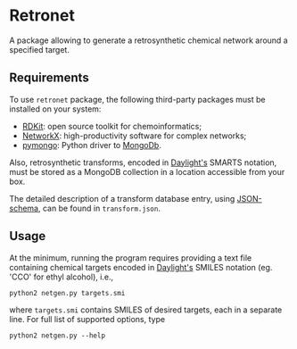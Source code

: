 # Retronet

A package allowing to generate a retrosynthetic chemical network around a
specified target.


## Requirements

To use `retronet` package, the following third-party packages must be installed
on your system:

*	[RDKit](http://www.rdkit.org): open source toolkit for chemoinformatics;
*	[NetworkX](https://networkx.github.io): high-productivity software for
	complex networks;
*	[pymongo](https://pypi.python.org/pypi/pymongo/): Python driver to
	[MongoDb](http://www.mongodb.org).

Also, retrosynthetic transforms, encoded in
[Daylight's](http://www.daylight.com/) SMARTS notation, must be stored as a
MongoDB collection in a location accessible from your box.

The detailed description of a transform database entry, using
[JSON-schema](http://json-schema.org/), can be found in `transform.json`.


## Usage

At the minimum, running the program requires providing a text file containing
chemical targets encoded in [Daylight's](http://www.daylight.com/) SMILES
notation (eg. 'CCO' for ethyl alcohol), i.e.,

	python2 netgen.py targets.smi

where `targets.smi` contains SMILES of desired targets, each in a separate
line.  For full list of supported options, type

    python2 netgen.py --help
